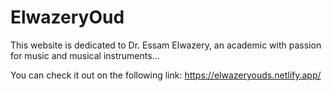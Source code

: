 # ElwazeryOud

This website is dedicated to Dr. Essam Elwazery, an academic with passion for music and musical instruments...

You can check it out on the following link: https://elwazeryouds.netlify.app/
